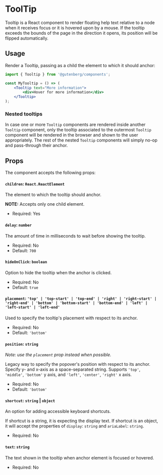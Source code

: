 # ToolTip

Tooltip is a React component to render floating help text relative to a node when it receives focus or it is hovered upon by a mouse. If the tooltip exceeds the bounds of the page in the direction it opens, its position will be flipped automatically.

## Usage

Render a Tooltip, passing as a child the element to which it should anchor:

```jsx
import { Tooltip } from '@gutenberg/components';

const MyTooltip = () => (
	<Tooltip text="More information">
		<div>Hover for more information</div>
	</Tooltip>
);
```

### Nested tooltips

In case one or more `Tooltip` components are rendered inside another `Tooltip` component, only the tooltip associated to the outermost `Tooltip` component will be rendered in the browser and shown to the user appropriately. The rest of the nested `Tooltip` components will simply no-op and pass-through their anchor.

## Props

The component accepts the following props:

#### `children`: `React.ReactElement`

The element to which the tooltip should anchor.

**NOTE:** Accepts only one child element.

-   Required: Yes

#### `delay`: `number`

The amount of time in milliseconds to wait before showing the tooltip.

-   Required: No
-   Default: `700`

#### `hideOnClick`: `boolean`

Option to hide the tooltip when the anchor is clicked.

-   Required: No
-   Default: `true`

#### `placement`: `'top' | 'top-start' | 'top-end' | 'right' | 'right-start' | 'right-end' | 'bottom' | 'bottom-start' | 'bottom-end' | 'left' | 'left-start' | 'left-end'`

Used to specify the tooltip's placement with respect to its anchor.

-   Required: No
-   Default: `'bottom'`

#### `position`: `string`

_Note: use the `placement` prop instead when possible._

Legacy way to specify the popover's position with respect to its anchor. Specify y- and x-axis as a space-separated string. Supports `'top'`, `'middle'`, `'bottom'` y axis, and `'left'`, `'center'`, `'right'` x axis.

-   Required: No
-   Default: `'bottom'`

#### `shortcut`: `string` | `object`

An option for adding accessible keyboard shortcuts.

If shortcut is a string, it is expecting the display text. If shortcut is an object, it will accept the properties of `display`: `string` and `ariaLabel`: `string`.

-   Required: No

#### `text`: `string`

The text shown in the tooltip when anchor element is focused or hovered.

-   Required: No
